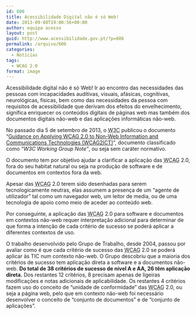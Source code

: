```yaml
---
id: 606
title: Acessibilidade Digital não é só Web!
date: 2013-09-08T19:00:56+00:00
author: equipa acesso
layout: post
guid: http://www.acessibilidade.gov.pt/?p=606
permalink: /arquivo/606
categories:
  - Notícias
tags:
  - WCAG 2.0
format: image
---
```

Acessibilidade digital não é só Web! Ir ao encontro das necessidades das pessoas com incapacidades auditivas, visuais, afásicas, cognitivas, neurológicas, físicas, bem como das necessidades da pessoa com requisitos de acessibilidade que derivam dos efeitos do envelhecimento, significa enriquecer os conteúdos digitais de páginas web mas também dos documentos digitais não-web e das aplicações informáticas não-web.

No passado dia 5 de setembro de 2013, o <abbr title="World Wide Web Consortium" lang="en">W3C</abbr> publicou o documento &#8220;<a lang="en" href="http://www.w3.org/TR/wcag2ict/">Guidance on Applying WCAG 2.0 to Non-Web Information and Communications Technologies (WCAG2ICT)</a>&#8220;, documento classificado como <em lang="en">&#8220;W3C Working Group Note&#8221;</em>, ou seja sem caráter normativo.

O documento tem por objetivo ajudar a clarificar a aplicação das <abbr title="Web Content Accessibility Guidelines" lang="en">WCAG</abbr> 2.0, fora do seu habitat natural ou seja na produção de software e de documentos em contextos fora da web.

<!--more Ler mais sobre WCAG2ICT-->

Apesar das <abbr title="Web Content Accessibility Guidelines" lang="en">WCAG</abbr> 2.0 terem sido desenhadas para serem tecnologicamente neutras, elas assumem a presença de um &#8220;agente de utilizador&#8221; tal como um navegador web, um leitor de media, ou de uma tecnologia de apoio como meio de aceder ao conteúdo web.

Por conseguinte, a aplicação das <abbr title="Web Content Accessibility Guidelines" lang="en">WCAG</abbr> 2.0 para software e documentos em contextos não-web requer interpretação adicional para determinar de que forma a intenção de cada critério de sucesso se poderá aplicar a diferentes contextos de uso.

O trabalho desenvolvido pelo Grupo de Trabalho, desde 2004, passou por avaliar como é que cada critério de sucesso das <abbr title="Web Content Accessibility Guidelines" lang="en">WCAG</abbr> 2.0 se poderá aplicar às TIC num contexto não-web. O Grupo descobriu que a maioria dos critérios de sucesso tem aplicação direta a software e a documentos não-web. **Do total de 38 critérios de sucesso de nível A e AA, 26 têm aplicação direta.** Dos restantes 12 critérios, 8 precisam apenas de ligeiras modificações e notas adicionais de aplicabilidade. Os restantes 4 critérios fazem uso do conceito de &#8220;unidade de conformidade&#8221; das <abbr title="Web Content Accessibility Guidelines" lang="en">WCAG</abbr> 2.0, ou seja a página web, pelo que em contexto não-web foi necessário desenvolver o conceito de &#8220;conjunto de documentos&#8221; e de &#8220;conjunto de aplicações&#8221;.